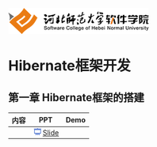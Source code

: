 ![河北师范大学软件学院](../image/logo.png)

# Hibernate框架开发

## 第一章 Hibernate框架的搭建

|内容|PPT|Demo|
|:---|---|---|
|  |[<img src="../image/presentation.png" height="15" />Slide](./ch01-hibernate-architecture.pdf) ||
